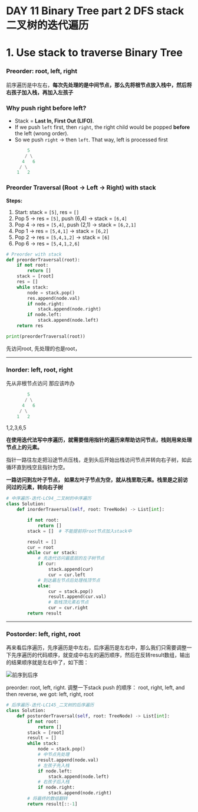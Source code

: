 # DAY 11 Binary Tree part 2 DFS stack 二叉树的迭代遍历

# 1. Use stack to traverse Binary Tree

### Preorder: root, left, right

前序遍历是中左右，**每次先处理的是中间节点，那么先将根节点放入栈中，然后将右孩子加入栈，再加入左孩子**

### Why push right before left?

- Stack = **Last In, First Out (LIFO)**.
- If we push `left` first, then `right`, the right child would be popped **before** the left (wrong order).
- So we push `right` → then `left`. That way, left is processed first

```python
        5
       / \
      4   6
     / \
    1   2

```

### Preorder Traversal (Root → Left → Right) with stack

**Steps:**

1. Start: stack = `[5]`, res = `[]`
2. Pop 5 → res = `[5]`, push (6,4) → stack = `[6,4]`
3. Pop 4 → res = `[5,4]`, push (2,1) → stack = `[6,2,1]`
4. Pop 1 → res = `[5,4,1]` → stack = `[6,2]`
5. Pop 2 → res = `[5,4,1,2]` → stack = `[6]`
6. Pop 6 → res = `[5,4,1,2,6]`

```python
# Preorder with stack
def preorderTraversal(root):
    if not root:
        return []
    stack = [root]
    res = []
    while stack:
        node = stack.pop()
        res.append(node.val)
        if node.right:
            stack.append(node.right)
        if node.left:
            stack.append(node.left)
    return res

print(preorderTraversal(root))
```

先访问root, 先处理的也是root，

---

### Inorder: left, root, right

先从非根节点访问 那应该咋办

```python
        5
       / \
      4   6
     / \
    1   2
```

1,2,3,6,5

**在使用迭代法写中序遍历，就需要借用指针的遍历来帮助访问节点，栈则用来处理节点上的元素。**

指针一路往左走把沿途节点压栈，走到头后开始出栈访问节点并转向右子树，如此循环直到栈空且指针为空。

**一路访问到左叶子节点， 如果左叶子节点为空，就从栈里取元素。栈里是之前访问过的元素，转向右子树**

```python
# 中序遍历-迭代-LC94_二叉树的中序遍历
class Solution:
    def inorderTraversal(self, root: TreeNode) -> List[int]:

        if not root:
            return []
        stack = []  # 不能提前将root节点加入stack中

        result = []
        cur = root
        while cur or stack:
            # 先迭代访问最底层的左子树节点
            if cur:     
                stack.append(cur)
                cur = cur.left		
            # 到达最左节点后处理栈顶节点    
            else:		
                cur = stack.pop()
                result.append(cur.val)
                # 取栈顶元素右节点
                cur = cur.right	
        return result
```

---

### Postorder: left, right, root

再来看后序遍历，先序遍历是中左右，后序遍历是左右中，那么我们只需要调整一下先序遍历的代码顺序，就变成中右左的遍历顺序，然后在反转result数组，输出的结果顺序就是左右中了，如下图：

![前序到后序](https://file1.kamacoder.com/i/algo/20200808200338924.png)

preorder: root, left, right. 调整一下stack push 的顺序： root, right, left, and then reverse, we got: left, right, root

```python
# 后序遍历-迭代-LC145_二叉树的后序遍历
class Solution:
    def postorderTraversal(self, root: TreeNode) -> List[int]:
        if not root:
            return []
        stack = [root]
        result = []
        while stack:
            node = stack.pop()
            # 中节点先处理
            result.append(node.val)
            # 左孩子先入栈
            if node.left:
                stack.append(node.left)
            # 右孩子后入栈
            if node.right:
                stack.append(node.right)
        # 将最终的数组翻转
        return result[::-1]
```